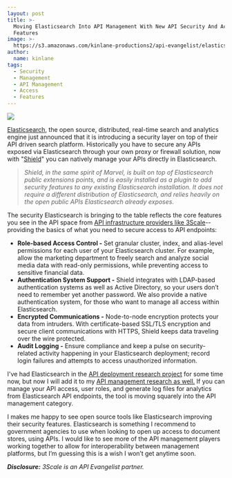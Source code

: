 ```yaml
---
layout: post
title: >-
  Moving Elasticsearch Into API Management With New API Security And Access
  Features
image: >-
  https://s3.amazonaws.com/kinlane-productions2/api-evangelist/elasticsearch/elastic-search-logo.jpg
author:
  name: kinlane
tags:
  - Security
  - Management
  - API Management
  - Access
  - Features
---
```

[![](https://s3.amazonaws.com/kinlane-productions2/api-evangelist/elasticsearch/elastic-search-logo.jpg)](http://www.elasticsearch.org/)

[Elasticsearch](http://www.elasticsearch.org/), the open source, distributed, real-time search and analytics engine just announced that it is introducing a security layer on top of their API driven search platform. Historically you have to secure any APIs exposed via Elasticsearch through your own proxy or firewall solution, now with "[Shield](http://www.elasticsearch.org/overview/shield)" you can natively manage your APIs directly in Elasticsearch.

> _Shield, in the same spirit of Marvel, is built on top of Elasticsearch public extensions points, and is easily installed as a plugin to add security features to any existing Elasticsearch installation. It does not require a different distribution of Elasticsearch, and relies heavily on the open public APIs Elasticsearch already exposes._

The security Elasticsearch is bringing to the table reflects the core features you see in the API space from [API infrastructure providers like 3Scale](http://www.3scale.net/)\--providing the basics of what you need to secure access to API endpoints:

*   **Role-based Access Control -** Set granular cluster, index, and alias-level permissions for each user of your Elasticsearch cluster. For example, allow the marketing department to freely search and analyze social media data with read-only permissions, while preventing access to sensitive financial data.
*   **Authentication System Support -** Shield integrates with LDAP-based authentication systems as well as Active Directory, so your users don’t need to remember yet another password. We also provide a native authentication system, for those who want to manage all access within Elasticsearch.
*   **Encrypted Communications -** Node-to-node encryption protects your data from intruders. With certificate-based SSL/TLS encryption and secure client communications with HTTPS, Shield keeps data traveling over the wire protected.
*   **Audit Logging -** Ensure compliance and keep a pulse on security-related activity happening in your Elasticsearch deployment; record login failures and attempts to access unauthorized information.

I've had Elasticsearch in the [API deployment research project](http://deployment.apievangelist.com/) for some time now, but now I will add it to my [API management research as well.](http://management.apievangelist.com/) If you can manage your API access, user roles, and generate log files for analytics from Elasticsearch API endpoints, the tool is moving squarely into the API management category.

I makes me happy to see open source tools like Elasticsearch improving their security features. Elasticsearch is something I recommend to government agencies to use when looking to open up access to document stores, using APIs. I would like to see more of the API management players working together to allow for interoperability between management platforms, but I’m guessing this is a wish I won’t get anytime soon.

_**Disclosure:** 3Scale is an API Evangelist partner._